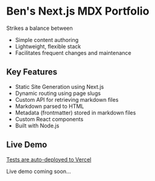 # Ben's Next.js MDX Portfolio

Strikes a balance between 
- Simple content authoring
- Lightweight, flexible stack
- Facilitates frequent changes and maintenance

## Key Features

- Static Site Generation using Next.js
- Dynamic routing using page slugs
- Custom API for retrieving markdown files
- Markdown parsed to HTML
- Metadata (frontmatter) stored in markdown files
- Custom React components
- Built with Node.js

## Live Demo

[Tests are auto-deployed to Vercel](https://vercel.com/bensbits91/next-mdx-portfolio)

Live demo coming soon...